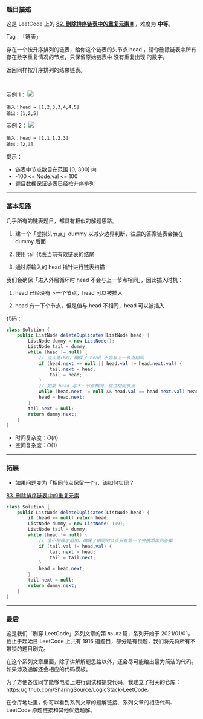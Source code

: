 ### 题目描述

这是 LeetCode 上的 **[82. 删除排序链表中的重复元素 II](https://leetcode-cn.com/problems/remove-duplicates-from-sorted-list-ii/solution/tong-yong-shan-chu-zhong-fu-jie-dian-lia-od9g/)** ，难度为 **中等**。

Tag : 「链表」



存在一个按升序排列的链表，给你这个链表的头节点 head ，请你删除链表中所有存在数字重复情况的节点，只保留原始链表中 没有重复出现 的数字。

返回同样按升序排列的结果链表。

 

示例 1：
![](https://assets.leetcode.com/uploads/2021/01/04/linkedlist1.jpg)

```
输入：head = [1,2,3,3,4,4,5]
输出：[1,2,5]
```
示例 2：
![](https://assets.leetcode.com/uploads/2021/01/04/linkedlist2.jpg)
```
输入：head = [1,1,1,2,3]
输出：[2,3]
```

提示：
* 链表中节点数目在范围 [0, 300] 内
* -100 <= Node.val <= 100
* 题目数据保证链表已经按升序排列

---

### 基本思路

几乎所有的链表题目，都具有相似的解题思路。

1. 建一个「虚拟头节点」dummy 以减少边界判断，往后的答案链表会接在 dummy 后面

2. 使用 tail 代表当前有效链表的结尾

3. 通过原输入的 head 指针进行链表扫描


我们会确保「进入外层循环时 head 不会与上一节点相同」，因此插入时机：

1. head 已经没有下一个节点，head 可以被插入

2. head 有一下个节点，但是值与 head 不相同，head 可以被插入


代码：
```java []
class Solution {
    public ListNode deleteDuplicates(ListNode head) {
        ListNode dummy = new ListNode();
        ListNode tail = dummy;
        while (head != null) {
            // 进入循环时，确保了 head 不会与上一节点相同
            if (head.next == null || head.val != head.next.val) {
                tail.next = head;
                tail = head;
            }
            // 如果 head 与下一节点相同，跳过相同节点
            while (head.next != null && head.val == head.next.val) head = head.next;
            head = head.next;
        }
        tail.next = null;
        return dummy.next;
    }
}
```
* 时间复杂度：$O(n)$
* 空间复杂度：$O(1)$

***

### 拓展

* 如果问题变为「相同节点保留一个」，该如何实现？

[83. 删除排序链表中的重复元素](https://leetcode-cn.com/problems/remove-duplicates-from-sorted-list/)

```java
class Solution {
    public ListNode deleteDuplicates(ListNode head) {
        if (head == null) return head;
        ListNode dummy = new ListNode(-109);
        ListNode tail = dummy;
        while (head != null) {
            // 值不相等才追加，确保了相同的节点只有第一个会被添加到答案
            if (tail.val != head.val) {
                tail.next = head;
                tail = tail.next;
            }
            head = head.next;
        }
        tail.next = null;
        return dummy.next;
    }   
}
```

---

### 最后

这是我们「刷穿 LeetCode」系列文章的第 `No.82` 篇，系列开始于 2021/01/01，截止于起始日 LeetCode 上共有 1916 道题目，部分是有锁题，我们将先将所有不带锁的题目刷完。

在这个系列文章里面，除了讲解解题思路以外，还会尽可能给出最为简洁的代码。如果涉及通解还会相应的代码模板。

为了方便各位同学能够电脑上进行调试和提交代码，我建立了相关的仓库：https://github.com/SharingSource/LogicStack-LeetCode。

在仓库地址里，你可以看到系列文章的题解链接、系列文章的相应代码、LeetCode 原题链接和其他优选题解。

